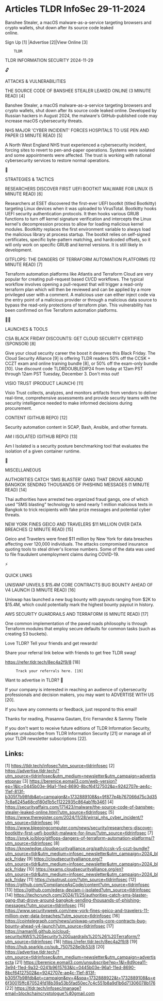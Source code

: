 # Articles TLDR InfoSec 29-11-2024

Banshee Stealer, a macOS malware-as-a-service targeting browsers and
crypto wallets, shut down after its source code leaked
online. ‌ ‌ ‌ ‌ ‌ ‌ ‌ ‌ ‌ ‌ ‌ ‌ ‌ ‌ ‌ ‌ ‌ ‌ ‌ ‌ ‌ ‌ ‌ ‌ ‌ ‌  ‌ ‌ ‌ ‌ ‌ ‌ ‌ ‌ ‌ ‌ ‌ ‌ ‌ ‌ ‌ ‌ ‌ ‌ ‌ ‌ ‌ ‌ ‌ ‌ ‌ ‌ 


 Sign Up [1] |Advertise [2]|View Online [3] 

		TLDR 

TLDR INFORMATION SECURITY 2024-11-29

🔓 

ATTACKS & VULNERABILITIES

 THE SOURCE CODE OF BANSHEE STEALER LEAKED ONLINE (3 MINUTE READ) [4] 

 Banshee Stealer, a macOS malware-as-a-service targeting browsers and
crypto wallets, shut down after its source code leaked online.
Developed by Russian hackers in August 2024, the malware's
GitHub-published code may increase macOS cybersecurity threats. 

 NHS MAJOR 'CYBER INCIDENT' FORCES HOSPITALS TO USE PEN AND PAPER (3
MINUTE READ) [5] 

 A North West England NHS trust experienced a cybersecurity incident,
forcing sites to revert to pen-and-paper operations. Systems were
isolated and some appointments were affected. The trust is working
with national cybersecurity services to restore normal operations. 

🧠 

STRATEGIES & TACTICS

 RESEARCHERS DISCOVER FIRST UEFI BOOTKIT MALWARE FOR LINUX (5 MINUTE
READ) [6] 

 Researchers at ESET discovered the first-ever UEFI bootkit (titled
Bootkitty) targeting Linux devices when it was uploaded to VirusTotal.
Bootkitty hooks UEFI security authentication protocols. It then hooks
various GRUB functions to turn off kernel signature verification and
intercepts the Linux kernel's decompression process to allow for
loading malicious kernel modules. Bootkitty replaces the first
environment variable to always load the malicious library at process
startup. The bootkit relies on self-signed certificates, specific
byte-pattern matching, and hardcoded offsets, so it will only work on
specific GRUB and kernel versions. It is still likely in development. 

 GITFLOPS: THE DANGERS OF TERRAFORM AUTOMATION PLATFORMS (12 MINUTE
READ) [7] 

 Terraform automation platforms like Atlantis and Terraform Cloud are
very popular for creating pull-request based CI/CD workflows. The
typical workflow involves opening a pull-request that will trigger a
read-only terraform plan which will then be reviewed and can be
applied by a more privileged user with a comment. A malicious user can
either inject code via the entry point of a malicious provider or
through a malicious data source to bypass the read-only protections of
terraform plan. This vulnerability has been confirmed on five
Terraform automation platforms. 

🧑‍💻 

LAUNCHES & TOOLS

 CSA BLACK FRIDAY DISCOUNTS: GET CLOUD SECURITY CERTIFIED (SPONSOR)
[8] 

 Give your cloud security career the boost it deserves this Black
Friday. The Cloud Security Alliance [9] is offering TLDR readers 50%
off the CCSK + CCZT exam and online training bundle [8], or 50% off
the exam-only bundle [10]. Use discount code TLDRDOUBLEDIP24 from
today at 12am PST through 12am PST Tuesday, December 3. Don't miss
out! 

 VISIO TRUST (PRODUCT LAUNCH) [11] 

 Visio Trust collects, analyzes, and monitors artifacts from vendors
to deliver real-time, comprehensive assessments and provide security
teams with the security intelligence needed to make informed decisions
during procurement. 

 CONTENT (GITHUB REPO) [12] 

 Security automation content in SCAP, Bash, Ansible, and other
formats. 

 AM I ISOLATED (GITHUB REPO) [13] 

 Am I Isolated is a security posture benchmarking tool that evaluates
the isolation of a given container runtime. 

🎁 

MISCELLANEOUS

 AUTHORITIES CATCH ‘SMS BLASTER' GANG THAT DROVE AROUND BANGKOK
SENDING THOUSANDS OF PHISHING MESSAGES (1 MINUTE READ) [14] 

 Thai authorities have arrested two organized fraud gangs, one of
which used "SMS blasting" technology to send nearly 1 million
malicious texts in Bangkok to trick recipients with fake prize
messages and potential cyber threats. 

 NEW YORK FINES GEICO AND TRAVELERS $11 MILLION OVER DATA BREACHES (2
MINUTE READ) [15] 

 Geico and Travelers were fined $11 million by New York for data
breaches affecting over 120,000 individuals. The attacks compromised
insurance quoting tools to steal driver's license numbers. Some of the
data was used to file fraudulent unemployment claims during COVID-19. 

⚡ 

QUICK LINKS

 UNISWAP UNVEILS $15.4M CORE CONTRACTS BUG BOUNTY AHEAD OF V4 LAUNCH
(3 MINUTE READ) [16] 

 Uniswap has launched a new bug bounty with payouts ranging from $2K
to $15.4M, which could potentially mark the highest bounty payout in
history. 

 AWS SECURITY GUARDRAILS AND TERRAFORM (6 MINUTE READ) [17] 

 One common implementation of the paved roads philosophy is through
Terraform modules that employ secure defaults for common tasks (such
as creating S3 buckets). 

Love TLDR? Tell your friends and get rewards!

 Share your referral link below with friends to get free TLDR swag! 

 https://refer.tldr.tech/8ec4a2f9/8 [18] 

		 Track your referrals here. [19] 

Want to advertise in TLDR? 📰

 If your company is interested in reaching an audience of
cybersecurity professionals and decision makers, you may want to
ADVERTISE WITH US [20]. 

 If you have any comments or feedback, just respond to this email! 

Thanks for reading, 
Prasanna Gautam, Eric Fernandez & Sammy Tbeile 

If you don't want to receive future editions of TLDR Information
Security, please unsubscribe from TLDR Information Security [21] or
manage all of your TLDR newsletter subscriptions [22]. 

 

Links:
------
[1] https://tldr.tech/infosec?utm_source=tldrinfosec
[2] https://advertise.tldr.tech/?utm_source=tldrinfosec&utm_medium=newsletter&utm_campaign=advertisetopnav
[3] https://berenice.eomail3.com/web-version?ep=1&lc=0445b03e-96a1-11ed-8690-8bcf64127502&p=9242707e-ae4c-11ef-813f-b305f7b98fdb&pt=campaign&t=1732889108&s=9f877e4b767066d75c3d357c8a6245a68cd180d1b5c11222935c864ab1fb3461
[4] https://securityaffairs.com/171423/malware/the-source-code-of-banshee-stealer-leaked-online.html?utm_source=tldrinfosec
[5] https://www.theregister.com/2024/11/28/wirral_nhs_cyber_incident/?utm_source=tldrinfosec
[6] https://www.bleepingcomputer.com/news/security/researchers-discover-bootkitty-first-uefi-bootkit-malware-for-linux/?utm_source=tldrinfosec
[7] https://snyk.io/blog/gitflops-dangers-of-terraform-automation-platforms/?utm_source=tldrinfosec
[8] https://knowledge.cloudsecurityalliance.org/path/ccsk-v5-cczt-bundle?utm_source=tldr&utm_medium=infosec_newsletter&utm_campaign=2024_black_friday
[9] https://cloudsecurityalliance.org/?utm_source=tldr&utm_medium=infosec_newsletter&utm_campaign=2024_black_friday
[10] https://exams.cloudsecurityalliance.org/en?utm_source=tldr&utm_medium=infosec_newsletter&utm_campaign=2024_black_friday
[11] https://visotrust.com/?utm_source=tldrinfosec
[12] https://github.com/ComplianceAsCode/content?utm_source=tldrinfosec
[13] https://github.com/edera-dev/am-i-isolated?utm_source=tldrinfosec
[14] https://techcrunch.com/2024/11/25/authorities-catch-sms-blaster-gang-that-drove-around-bangkok-sending-thousands-of-phishing-messages/?utm_source=tldrinfosec
[15] https://www.securityweek.com/new-york-fines-geico-and-travelers-11-million-over-data-breaches/?utm_source=tldrinfosec
[16] https://cointelegraph.com/news/uniswap-unveils-core-contracts-bug-bounty-ahead-v4-launch?utm_source=tldrinfosec
[17] https://naman16.github.io/cloud-security/AWS%20Security%20Guardrails%20%26%20Terraform/?utm_source=tldrinfosec
[18] https://refer.tldr.tech/8ec4a2f9/8
[19] https://hub.sparklp.co/sub_7507528e0b53/8
[20] https://advertise.tldr.tech/?utm_source=tldrinfosec&utm_medium=newsletter&utm_campaign=advertisecta
[21] https://berenice.eomail3.com/unsubscribe?ep=1&l=8d9cea11-3e94-11ed-9a32-0241b9615763&lc=0445b03e-96a1-11ed-8690-8bcf64127502&p=9242707e-ae4c-11ef-813f-b305f7b98fdb&pt=campaign&pv=4&spa=1732888922&t=1732889108&s=e6f30015ffc870524fd18b39a53b5fad50ec7c4c551b8a9d1b6d71306078b176
[22] https://tldr.tech/infosec/manage?email=blockchaincryptologue%40gmail.com